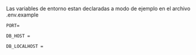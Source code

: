 Las variables de entorno estan declaradas a modo de ejemplo en el archivo .env.example
```````
PORT=

DB_HOST =

DB_LOCALHOST = 

